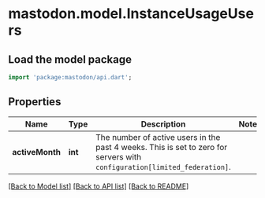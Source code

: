 # mastodon.model.InstanceUsageUsers

## Load the model package
```dart
import 'package:mastodon/api.dart';
```

## Properties
Name | Type | Description | Notes
------------ | ------------- | ------------- | -------------
**activeMonth** | **int** | The number of active users in the past 4 weeks. This is set to zero for servers with `configuration[limited_federation]`. | 

[[Back to Model list]](../README.md#documentation-for-models) [[Back to API list]](../README.md#documentation-for-api-endpoints) [[Back to README]](../README.md)


